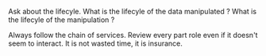 Ask about the lifecyle.
  What is the lifecyle of the data manipulated ?
  What is the lifecyle of the manipulation ?

Always follow the chain of services.
Review every part role even if it doesn't seem to interact. It is not wasted time, it is insurance.
